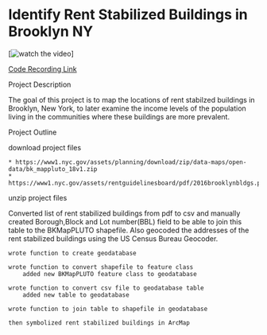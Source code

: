 # Identify Rent Stabilized Buildings in Brooklyn NY

[![watch the video](https://img.youtube.com/vi/S5q3iTrgjsA/hqdefault.jpg)]

[Code Recording Link](https://youtu.be/zkZ4_Cv1eZ4)

Project Description

The goal of this project is to map the locations of rent stabilzed buildings in Brooklyn, New York, to later examine the income levels of the population living in the communities where these buildings are more prevalent.

Project Outline

download project files

    * https://www1.nyc.gov/assets/planning/download/zip/data-maps/open-data/bk_mappluto_18v1.zip
    * https://www1.nyc.gov/assets/rentguidelinesboard/pdf/2016brooklynbldgs.pdf
    
unzip project files

Converted list of rent stabilized buildings from pdf to csv and manually created Borough,Block and Lot number(BBL) field
to be able to join this table to the BKMapPLUTO shapefile. Also geocoded the addresses of the rent stabilized buildings using the
US Census Bureau Geocoder. 


    wrote function to create geodatabase
    
    wrote function to convert shapefile to feature class
        added new BKMapPLUTO feature class to geodatabase 
                     
    wrote function to convert csv file to geodatabase table
        added new table to geodatabase    
         
    wrote function to join table to shapefile in geodatabase
    
    then symbolized rent stabilized buildings in ArcMap
    



